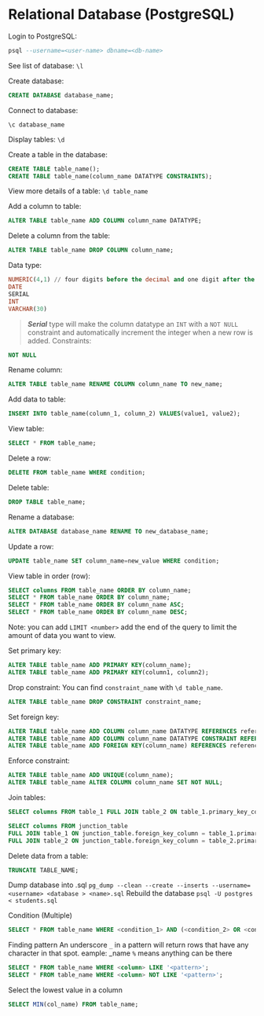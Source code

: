 # Relational Database (PostgreSQL)

Login to PostgreSQL:
```sql
psql --username=<user-name> dbname=<db-name>
```
See list of database:
`
\l
`

Create database:
```sql
CREATE DATABASE database_name;
```
Connect to database:
```
\c database_name
```
Display tables:
`
\d
`

Create a table in the database:
```sql
CREATE TABLE table_name();
CREATE TABLE table_name(column_name DATATYPE CONSTRAINTS);

```
View more details of a table:
`
\d table_name
`

Add a column to table:
```sql
ALTER TABLE table_name ADD COLUMN column_name DATATYPE;
```
Delete a column from the table:
```sql
ALTER TABLE table_name DROP COLUMN column_name;
```
Data type:
```sql
NUMERIC(4,1) // four digits before the decimal and one digit after the decimal
DATE
SERIAL
INT
VARCHAR(30)
```
> ***Serial*** type will make the column datatype an `INT` with a `NOT NULL` constraint and automatically increment the integer when a new row is added.
Constraints:
```sql
NOT NULL
```
Rename column:
```sql
ALTER TABLE table_name RENAME COLUMN column_name TO new_name;
```
Add data to table:
```sql
INSERT INTO table_name(column_1, column_2) VALUES(value1, value2);
```
View table:
```sql
SELECT * FROM table_name;
```
Delete a row:
```sql
DELETE FROM table_name WHERE condition;
```
Delete table:
```sql
DROP TABLE table_name;
```
Rename a database:
```sql
ALTER DATABASE database_name RENAME TO new_database_name;
```
Update a row:
```sql
UPDATE table_name SET column_name=new_value WHERE condition;
```
View table in order (row):
```sql
SELECT columns FROM table_name ORDER BY column_name;
SELECT * FROM table_name ORDER BY column_name;
SELECT * FROM table_name ORDER BY column_name ASC;
SELECT * FROM table_name ORDER BY column_name DESC;
```

Note: you can add `LIMIT <number>` add the end of the query to limit the amount of data you want to view.

Set primary key:
```sql
ALTER TABLE table_name ADD PRIMARY KEY(column_name);
ALTER TABLE table_name ADD PRIMARY KEY(column1, column2);
```
Drop constraint:
You can find `constraint_name` with `\d table_name`.
```sql
ALTER TABLE table_name DROP CONSTRAINT constraint_name;
```
Set foreign key:
```sql
ALTER TABLE table_name ADD COLUMN column_name DATATYPE REFERENCES referenced_table_name(referenced_column_name);
ALTER TABLE table_name ADD COLUMN column_name DATATYPE CONSTRAINT REFERENCES referenced_table_name(referenced_column_name);
ALTER TABLE table_name ADD FOREIGN KEY(column_name) REFERENCES referenced_table(referenced_column);
```
Enforce constraint:
```sql
ALTER TABLE table_name ADD UNIQUE(column_name);
ALTER TABLE table_name ALTER COLUMN column_name SET NOT NULL;
```
Join tables:
```sql
SELECT columns FROM table_1 FULL JOIN table_2 ON table_1.primary_key_column = table_2.foreign_key_column;

SELECT columns FROM junction_table
FULL JOIN table_1 ON junction_table.foreign_key_column = table_1.primary_key_column
FULL JOIN table_2 ON junction_table.foreign_key_column = table_2.primary_key_column;
```

Delete data from a table:
```sql
TRUNCATE TABLE_NAME;
```

Dump database into <name>.sql
`
pg_dump --clean --create --inserts --username=<username> <database > <name>.sql
`
Rebuild the database 
`
psql -U postgres < students.sql
`

Condition (Multiple)
```SQL
SELECT * FROM table_name WHERE <condition_1> AND (<condition_2> OR <condition_2>);
```

Finding pattern
An underscore `_` in a pattern will return rows that have any character in that spot. eample: _name
`%` means anything can be there
```SQL
SELECT * FROM table_name WHERE <column> LIKE '<pattern>';
SELECT * FROM table_name WHERE <column> NOT LIKE '<pattern>';
```

Select the lowest value in a column
```SQL
SELECT MIN(col_name) FROM table_name;
```






